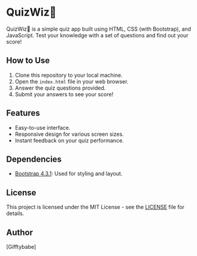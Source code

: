 # QuizWiz👀

QuizWiz👀 is a simple quiz app built using HTML, CSS (with Bootstrap), and JavaScript. Test your knowledge with a set of questions and find out your score!

## How to Use

1. Clone this repository to your local machine.
2. Open the `index.html` file in your web browser.
3. Answer the quiz questions provided.
4. Submit your answers to see your score!

## Features

- Easy-to-use interface.
- Responsive design for various screen sizes.
- Instant feedback on your quiz performance.

## Dependencies

- [Bootstrap 4.3.1](https://getbootstrap.com/docs/4.3/getting-started/introduction/): Used for styling and layout.

## License

This project is licensed under the MIT License - see the [LICENSE](LICENSE) file for details.

## Author

[Gifftybabe]
